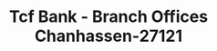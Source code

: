 ---
f_zip-code: 55317
f_state-code: MN
title: Tcf Bank - Branch Offices Chanhassen-27121
f_phone: 612-823-2265
f_city-only: Chanhassen
f_address: Po Box 630 Chanhassen
f_location-unique-id: '27121'
slug: tcf-bank---branch-offices-chanhassen-27121
updated-on: '2024-05-30T13:46:58.046Z'
created-on: '2024-05-30T13:36:59.803Z'
published-on: '2024-05-30T13:54:32.469Z'
f_city-state: cms/city/chanhassen-mn.md
f_company: cms/company/tcf-bank---branch-offices-chanhassen.md
f_state: cms/state/minnesota.md
layout: '[payday-loan].html'
tags: payday-loan
---